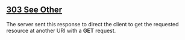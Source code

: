 ## [303 See Other](https://developer.mozilla.org/en-US/docs/Web/HTTP/Status/303)
The server sent this response to direct the client to get the requested resource at another URI with a __GET__ request.
